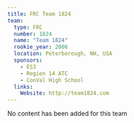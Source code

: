 ```yaml
---
title: FRC Team 1824
team:
  type: FRC
  number: 1824
  name: "Team 1824"
  rookie_year: 2006
  location: Peterborough, NH, USA
  sponsors:
    - ES3
    - Region 14 ATC
    - ConVal High School
  links:
    Website: http://team1824.com
---
```

No content has been added for this team